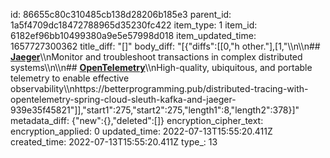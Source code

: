id: 86655c80c310485cb138d28206b185e3
parent_id: 1a5f4709dc18472788965d35230fc422
item_type: 1
item_id: 6182ef96bb10499380a9e5e57998d018
item_updated_time: 1657727300362
title_diff: "[]"
body_diff: "[{\"diffs\":[[0,\"h other.\"],[1,\"\\\n\\\n## [**Jaeger**](https://www.jaegertracing.io/)\\\nMonitor and troubleshoot transactions in complex distributed systems\\\n\\\n## [**OpenTelemetry**](https://opentelemetry.io/)\\\nHigh-quality, ubiquitous, and portable telemetry to enable effective observability\\\nhttps://betterprogramming.pub/distributed-tracing-with-opentelemetry-spring-cloud-sleuth-kafka-and-jaeger-939e35f45821\"]],\"start1\":275,\"start2\":275,\"length1\":8,\"length2\":378}]"
metadata_diff: {"new":{},"deleted":[]}
encryption_cipher_text: 
encryption_applied: 0
updated_time: 2022-07-13T15:55:20.411Z
created_time: 2022-07-13T15:55:20.411Z
type_: 13
